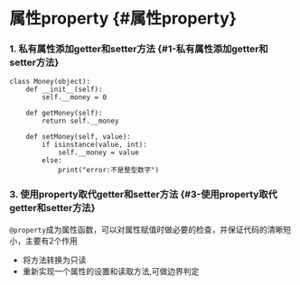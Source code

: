 # 属性property {#属性property}

### 1. 私有属性添加getter和setter方法 {#1-私有属性添加getter和setter方法}

```
class Money(object):
    def __init__(self):
        self.__money = 0

    def getMoney(self):
        return self.__money

    def setMoney(self, value):
        if isinstance(value, int):
            self.__money = value
        else:
            print("error:不是整型数字")
```

### 3. 使用property取代getter和setter方法 {#3-使用property取代getter和setter方法}

`@property`成为属性函数，可以对属性赋值时做必要的检查，并保证代码的清晰短小，主要有2个作用

* 将方法转换为只读
* 重新实现一个属性的设置和读取方法,可做边界判定



